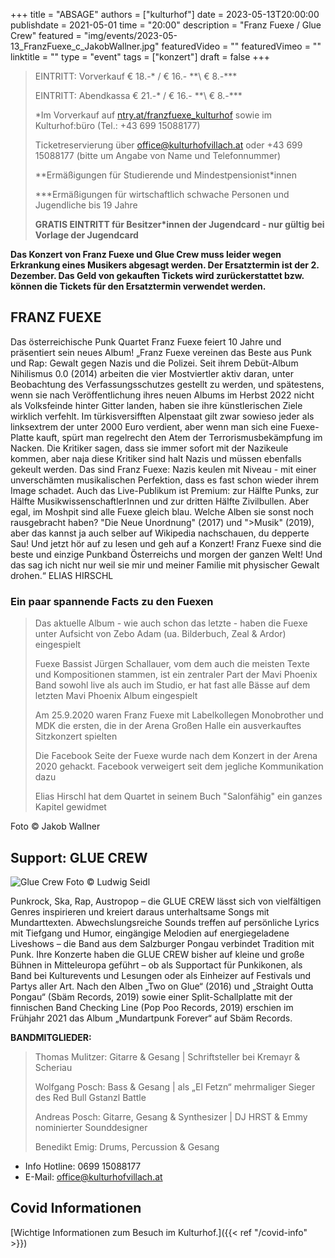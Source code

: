 +++
title = "ABSAGE"
authors = ["kulturhof"]
date = 2023-05-13T20:00:00
publishdate = 2021-05-01
time = "20:00"
description = "Franz Fuexe / Glue Crew"
featured = "img/events/2023-05-13_FranzFuexe_c_JakobWallner.jpg"
featuredVideo = ""
featuredVimeo = ""
linktitle = ""
type = "event"
tags = ["konzert"]
draft = false
+++

>
> EINTRITT: Vorverkauf € 18.-\* / € 16.- *\*\ € 8.-\*\*\*
> 
> EINTRITT: Abendkassa € 21.-\* / € 16.- *\*\ € 8.-\*\*\*
>
> \*Im Vorverkauf auf [ntry.at/franzfuexe_kulturhof](https://ntry.at/franzfuexe_kulturhof) sowie im Kulturhof:büro (Tel.: +43 699 15088177)
>
>Ticketreservierung über office@kulturhofvillach.at oder +43 699 15088177 (bitte um Angabe von Name und Telefonnummer) 
> 
> \*\*Ermäßigungen für Studierende und Mindestpensionist\*innen
> 
> \*\*\*Ermäßigungen für wirtschaftlich schwache Personen und Jugendliche bis 19 Jahre
> 
> **GRATIS EINTRITT für Besitzer\*innen der Jugendcard - nur gültig bei Vorlage der Jugendcard**

**Das Konzert von Franz Fuexe und Glue Crew muss leider wegen Erkrankung eines Musikers abgesagt werden. Der Ersatztermin ist der 2. Dezember. Das Geld von gekauften Tickets wird zurückerstattet bzw. können die Tickets für den Ersatztermin verwendet werden.**

## FRANZ FUEXE
Das österreichische Punk Quartet Franz Fuexe feiert 10 Jahre und präsentiert sein neues Album!
„Franz Fuexe vereinen das Beste aus Punk und Rap: Gewalt gegen Nazis und die Polizei. Seit ihrem Debüt-Album Nihilismus 0.0 (2014) arbeiten die vier Mostviertler aktiv daran, unter Beobachtung des Verfassungsschutzes gestellt zu werden, und spätestens, wenn sie nach Veröffentlichung ihres neuen Albums im Herbst 2022 nicht als Volksfeinde hinter Gitter landen, haben sie ihre künstlerischen Ziele wirklich verfehlt. Im türkisversifften Alpenstaat gilt zwar sowieso jeder als linksextrem der unter 2000 Euro verdient, aber wenn man sich eine Fuexe-Platte kauft, spürt man regelrecht den Atem der Terrorismusbekämpfung im Nacken.
Die Kritiker sagen, dass sie immer sofort mit der Nazikeule kommen, aber naja diese Kritiker sind halt Nazis und müssen ebenfalls gekeult werden. Das sind Franz Fuexe: Nazis keulen mit Niveau - mit einer unverschämten musikalischen Perfektion, dass es fast schon wieder ihrem Image schadet. Auch das Live-Publikum ist Premium: zur Hälfte Punks, zur Hälfte MusikwissenschaftlerInnen und zur dritten Hälfte Zivilbullen. Aber egal, im Moshpit sind alle Fuexe gleich blau.
Welche Alben sie sonst noch rausgebracht haben? "Die Neue Unordnung" (2017) und ">Musik" (2019), aber das kannst ja auch selber auf Wikipedia nachschauen, du depperte Sau! Und jetzt hör auf zu lesen und geh auf a Konzert! Franz Fuexe sind die beste und einzige Punkband Österreichs und morgen der ganzen Welt! Und das sag ich nicht nur weil sie mir und meiner Familie mit physischer Gewalt drohen.“ 
ELIAS HIRSCHL

### Ein paar spannende Facts zu den Fuexen
>Das aktuelle Album - wie auch schon das letzte - haben die Fuexe unter Aufsicht von Zebo Adam (ua. Bilderbuch, Zeal & Ardor) eingespielt
>
>Fuexe Bassist Jürgen Schallauer, vom dem auch die meisten Texte und Kompositionen stammen, ist ein zentraler Part der Mavi Phoenix Band sowohl live als auch im Studio, er hat fast alle Bässe auf dem letzten Mavi Phoenix Album eingespielt
>
>Am 25.9.2020 waren Franz Fuexe mit Labelkollegen Monobrother und MDK die ersten, die in der Arena Großen Halle ein ausverkauftes Sitzkonzert spielten
>
>Die Facebook Seite der Fuexe wurde nach dem Konzert in der Arena 2020 gehackt. Facebook verweigert seit dem jegliche Kommunikation dazu
>
>Elias Hirschl hat dem Quartet in seinem Buch "Salonfähig" ein ganzes Kapitel gewidmet

Foto © Jakob Wallner

## Support: GLUE CREW
![Glue Crew](/img/events/2023-05-13_GlueCrew_c_LudwigSeidl.jpg)
Foto © Ludwig Seidl

Punkrock, Ska, Rap, Austropop – die GLUE CREW lässt sich von vielfältigen Genres inspirieren und kreiert daraus
unterhaltsame Songs mit Mundarttexten. Abwechslungsreiche Sounds treffen auf persönliche Lyrics mit Tiefgang und
Humor, eingängige Melodien auf energiegeladene Liveshows – die Band aus dem Salzburger Pongau verbindet
Tradition mit Punk. Ihre Konzerte haben die GLUE CREW bisher auf kleine und große Bühnen in Mitteleuropa
geführt – ob als Supportact für Punkikonen, als Band bei Kulturevents und Lesungen oder als Einheizer auf Festivals
und Partys aller Art. Nach den Alben „Two on Glue“ (2016) und „Straight Outta Pongau“ (Sbäm Records, 2019)
sowie einer Split-Schallplatte mit der finnischen Band Checking Line (Pop Poo Records, 2019) erschien im Frühjahr
2021 das Album „Mundartpunk Forever“ auf Sbäm Records.

**BANDMITGLIEDER:**
>Thomas Mulitzer: Gitarre & Gesang | Schriftsteller bei Kremayr & Scheriau
>
>Wolfgang Posch: Bass & Gesang | als „El Fetzn“ mehrmaliger Sieger des Red Bull Gstanzl Battle
>
>Andreas Posch: Gitarre, Gesang & Synthesizer | DJ HRST & Emmy nominierter Sounddesigner
>
>Benedikt Emig: Drums, Percussion & Gesang



- Info Hotline: 0699 15088177 
- E-Mail: office@kulturhofvillach.at

## Covid Informationen

[Wichtige Informationen zum Besuch im Kulturhof.]({{< ref "/covid-info" >}})
